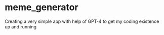 # meme_generator
Creating a very simple app with help of GPT-4 to get my coding existence up and running
